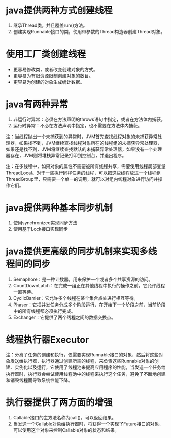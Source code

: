 # java提供两种方式创建线程
 1. 继承Thread类，并且覆盖run()方法。
 1. 创建实现Runnable接口的类，使用带参数的Thread构造器创建Thread对象。

# 使用工厂类创建线程
 * 更容易修改类，或者改变创建对象的方式。
 * 更容易为有限资源限制创建对象的数目。
 * 更容易为创建的对象生成统计数据。

# java有两种异常
 1. 非运行时异常：必须在方法声明的throws语句中指定，或者在方法体内捕获。
 1. 运行时异常：不必在方法声明中指定，也不需要在方法体内捕获。

注：当线程抛出一个未捕获到的异常时，JVM首先查找线程对象的未捕获异常处理器，如果找不到，JVM继续查找线程对象所在的线程组的未捕获异常处理器，如果还是找不到，JVM将继续查找默认的未捕获异常处理器，如果没有一个处理器存在，JVM则将堆栈异常记录打印到控制台，并退出程序。

注：在多线程中，如果对象的属性不需要被所有线程共享，需要使用线程局部变量ThreadLocal。对于一些执行同样任务的线程，可以把这些线程放进一个线程组ThreadGroup里，只需要一个单一的调用，就可以对组内线程对象进行访问并操作它们。

# java提供两种基本同步机制
 1. 使用synchronized实现同步方法
 1. 使用基于Lock接口实现同步

# java提供更高级的同步机制来实现多线程间的同步
 1. Semaphore：是一种计数器，用来保护一个或者多个共享资源的访问。
 1. CountDownLatch：在完成一组正在其他线程中执行的操作之前，它允许线程一直等待。
 1. CyclicBarrier：它允许多个线程在某个集合点处进行相互等待。
 1. Phaser：它把并发任务分成多个阶段运行，在开始下一个阶段之前，当前阶段中的所有线程都必须执行完成。
 1. Exchanger：它提供了两个线程之间的数据交换点。

# 线程执行器Executor
注：分离了任务的创建和执行，仅需要实现Runnable接口的对象，然后将这些对象发送给执行器，执行器通过创建所需的线程，来负责这些Runnable对象的创建、实例化以及运行，它使用了线程池来提高应用程序的性能，当发送一个任务给执行器时，执行器会尝试使用线程池中的线程来执行这个任务，避免了不断地创建和销毁线程而导致系统性能下降。

# 执行器提供了两方面的增强
 1. Callable接口的主方法名称为call()，可以返回结果。
 1. 当发送一个Callable对象给执行器时，将获得一个实现了Future接口的对象，可以使用这个对象来控制Callable对象的状态和结果。

